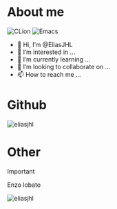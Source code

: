 # About me
![CLion](https://img.shields.io/badge/CLion-black?style=for-the-badge&logo=clion&logoColor=white)
![Emacs](https://img.shields.io/badge/Emacs-%237F5AB6.svg?&style=for-the-badge&logo=gnu-emacs&logoColor=white)
- 👋 Hi, I’m @EliasJHL
- 👀 I’m interested in ...
- 🌱 I’m currently learning ...
- 💞️ I’m looking to collaborate on ...
- 📫 How to reach me ...
# Github
<p><img align="center" src="https://github-readme-streak-stats.herokuapp.com/?user=eliasjhl&" alt="eliasjhl" /></p>

# Other
> [!IMPORTANT]
> Enzo lobato
<p align="left"> <img src="https://komarev.com/ghpvc/?username=eliasjhl&label=Profile%20views&color=0e75b6&style=flat" alt="eliasjhl" /> </p>

<!---
EliasJHL/EliasJHL is a ✨ special ✨ repository because its `README.md` (this file) appears on your GitHub profile.
You can click the Preview link to take a look at your changes.
--->
